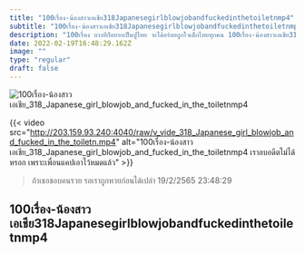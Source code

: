 ```yaml
---
title: "100เรื่อง-น้องสาวเอเชีย318Japanesegirlblowjobandfuckedinthetoiletnmp4"
subtitle: "100เรื่อง-น้องสาวเอเชีย318Japanesegirlblowjobandfuckedinthetoiletnmp4 ลุคดูเจ้าชู้ แต่พอนั่งดู เอ้าเป็นคนสวยนี่นา"
description: "100เรื่อง บางทีก็อยากเป็นปูไทย จะได้อร่อยถูกใจเด็กไทยทุกคน 100เรื่อง-น้องสาวเอเชีย318Japanesegirlblowjobandfuckedinthetoiletnmp4 19/2/2565 23:48:29"
date: 2022-02-19T16:48:29.162Z
image: ""
type: "regular"
draft: false
---
```


![100เรื่อง-น้องสาวเอเชีย_318_Japanese_girl_blowjob_and_fucked_in_the_toiletnmp4](http://203.159.93.240:4040/raw/v_vide_318_Japanese_girl_blowjob_and_fucked_in_the_toiletn.jpg)

{{< video src="http://203.159.93.240:4040/raw/v_vide_318_Japanese_girl_blowjob_and_fucked_in_the_toiletn.mp4" alt="100เรื่อง-น้องสาวเอเชีย_318_Japanese_girl_blowjob_and_fucked_in_the_toiletnmp4 เราลบอดีตไม่ได้หรอก เพราะเพื่อนแคปเอาไว้หมดแล้ว" >}}


> ถ้าเธอชอบคนรวย รอเราถูกหวยก่อนได้เปล่า 19/2/2565 23:48:29

## 100เรื่อง-น้องสาวเอเชีย318Japanesegirlblowjobandfuckedinthetoiletnmp4
